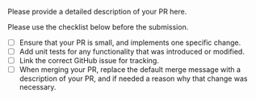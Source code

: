 Please provide a detailed description of your PR here.

Please use the checklist below before the submission.
- [ ] Ensure that your PR is small, and implements one specific change.
- [ ] Add unit tests for any functionality that was introduced or modified.
- [ ] Link the correct GitHub issue for tracking.
- [ ] When merging your PR, replace the default merge message with a description of your PR, and if needed a reason why that change was necessary.